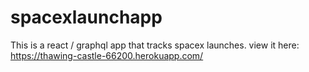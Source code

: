 # spacexlaunchapp

This is a react / graphql app that tracks spacex launches.
view it here: https://thawing-castle-66200.herokuapp.com/